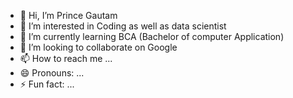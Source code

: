 - 👋 Hi, I’m Prince Gautam 
- 👀 I’m interested in Coding as well as data scientist 
- 🌱 I’m currently learning BCA (Bachelor of computer Application)
- 💞️ I’m looking to collaborate on Google 
- 📫 How to reach me ...
- 😄 Pronouns: ...
- ⚡ Fun fact: ...

<!---
PrinceGautam18/PrinceGautam18 is a ✨ special ✨ repository because its `README.md` (this file) appears on your GitHub profile.
You can click the Preview link to take a look at your changes.
--->
